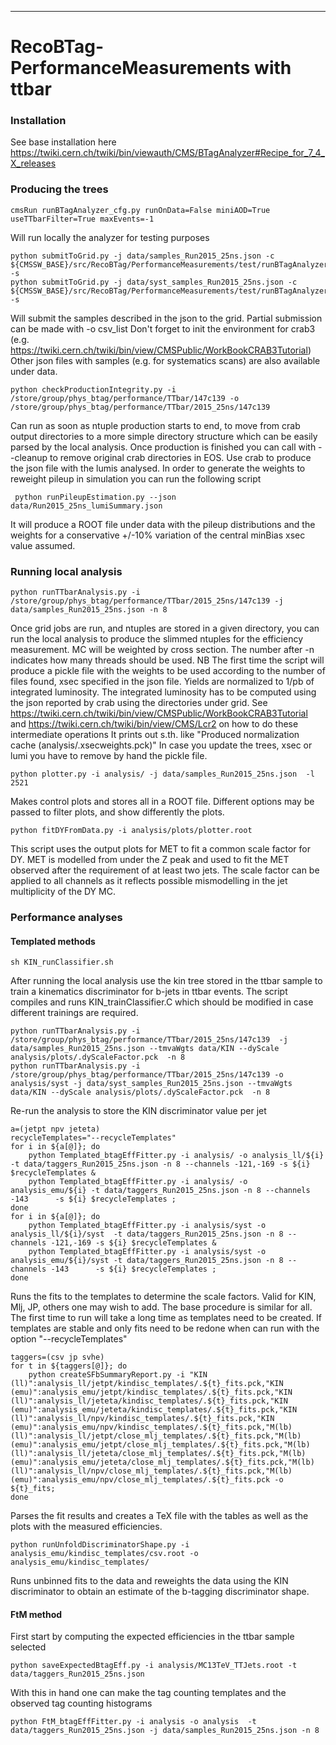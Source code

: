 ----------------------------------------------
# RecoBTag-PerformanceMeasurements with ttbar

### Installation
See base installation here
https://twiki.cern.ch/twiki/bin/viewauth/CMS/BTagAnalyzer#Recipe_for_7_4_X_releases

### Producing the trees
```
cmsRun runBTagAnalyzer_cfg.py runOnData=False miniAOD=True useTTbarFilter=True maxEvents=-1
```
Will run locally the analyzer for testing purposes
```
python submitToGrid.py -j data/samples_Run2015_25ns.json -c ${CMSSW_BASE}/src/RecoBTag/PerformanceMeasurements/test/runBTagAnalyzer_cfg.py -s
python submitToGrid.py -j data/syst_samples_Run2015_25ns.json -c ${CMSSW_BASE}/src/RecoBTag/PerformanceMeasurements/test/runBTagAnalyzer_cfg.py -s
```
Will submit the samples described in the json to the grid.
Partial submission can be made with -o csv_list
Don't forget to init the environment for crab3
(e.g. https://twiki.cern.ch/twiki/bin/view/CMSPublic/WorkBookCRAB3Tutorial)
Other json files with samples (e.g. for systematics scans) are also available under data.
```
python checkProductionIntegrity.py -i /store/group/phys_btag/performance/TTbar/147c139 -o /store/group/phys_btag/performance/TTbar/2015_25ns/147c139
```
Can run as soon as ntuple production starts to end, to move from crab output directories to a more simple directory structure
which can be easily parsed by the local analysis. 
Once production is finished you can call with --cleanup to remove original crab directories in EOS.
Use crab to produce the json file with the lumis analysed. 
In order to generate the weights to reweight pileup in simulation you can run the following script
```
 python runPileupEstimation.py --json data/Run2015_25ns_lumiSummary.json
```
It will produce a ROOT file under data with the pileup distributions and the weights for
a conservative +/-10% variation of the central minBias xsec value assumed.

### Running local analysis
```
python runTTbarAnalysis.py -i /store/group/phys_btag/performance/TTbar/2015_25ns/147c139 -j data/samples_Run2015_25ns.json -n 8
```
Once grid jobs are run, and ntuples are stored in a given directory, you can run the local analysis to produce the slimmed ntuples for the efficiency measurement.
MC will be weighted by cross section. The number after -n indicates how many threads should be used.
NB The first time the script will produce a pickle file with the weights to be used according to the number of files found, xsec specified in the json file.
Yields are normalized to 1/pb of integrated luminosity.
The integrated luminosity has to be computed using the json reported by crab using the directories under grid.
See https://twiki.cern.ch/twiki/bin/view/CMSPublic/WorkBookCRAB3Tutorial and https://twiki.cern.ch/twiki/bin/view/CMS/Lcr2 on how to do these intermediate operations
It prints out s.th. like "Produced normalization cache (analysis/.xsecweights.pck)"
In case you update the trees, xsec or lumi you have to remove by hand the pickle file.
```
python plotter.py -i analysis/ -j data/samples_Run2015_25ns.json  -l 2521
```
Makes control plots and stores all in a ROOT file. Different options may be passed to filter plots, and show differently the plots. 
```
python fitDYFromData.py -i analysis/plots/plotter.root
```
This script uses the output plots for MET to fit a common scale factor for DY. MET is modelled from under the Z peak
and used to fit the MET observed after the requirement of at least two jets.
The scale factor can be applied to all channels as it reflects possible mismodelling in the jet multiplicity of the DY MC.

### Performance analyses

#### Templated methods
```
sh KIN_runClassifier.sh
```
After running the local analysis use the kin tree stored in the ttbar sample to train a kinematics discriminator for b-jets in ttbar events.
The script compiles and runs KIN_trainClassifier.C which should be modified in case different trainings are required.
```
python runTTbarAnalysis.py -i /store/group/phys_btag/performance/TTbar/2015_25ns/147c139  -j data/samples_Run2015_25ns.json --tmvaWgts data/KIN --dyScale analysis/plots/.dyScaleFactor.pck  -n 8
python runTTbarAnalysis.py -i /store/group/phys_btag/performance/TTbar/2015_25ns/147c139 -o analysis/syst -j data/syst_samples_Run2015_25ns.json --tmvaWgts data/KIN --dyScale analysis/plots/.dyScaleFactor.pck  -n 8
```
Re-run the analysis to store the KIN discriminator value per jet
```
a=(jetpt npv jeteta)
recycleTemplates="--recycleTemplates"
for i in ${a[@]}; do
    python Templated_btagEffFitter.py -i analysis/ -o analysis_ll/${i}  -t data/taggers_Run2015_25ns.json -n 8 --channels -121,-169 -s ${i} $recycleTemplates &
    python Templated_btagEffFitter.py -i analysis/ -o analysis_emu/${i} -t data/taggers_Run2015_25ns.json -n 8 --channels -143      -s ${i} $recycleTemplates ;
done
for i in ${a[@]}; do
    python Templated_btagEffFitter.py -i analysis/syst -o analysis_ll/${i}/syst  -t data/taggers_Run2015_25ns.json -n 8 --channels -121,-169 -s ${i} $recycleTemplates &
    python Templated_btagEffFitter.py -i analysis/syst -o analysis_emu/${i}/syst -t data/taggers_Run2015_25ns.json -n 8 --channels -143      -s ${i} $recycleTemplates ;
done

```
Runs the fits to the templates to determine the scale factors. Valid for KIN, Mlj, JP, others one may wish to add.
The base procedure is similar for all. The first time to run will take a long time as templates need to be created.
If templates are stable and only fits need to be redone when can run with the option "--recycleTemplates"
```
taggers=(csv jp svhe)
for t in ${taggers[@]}; do
    python createSFbSummaryReport.py -i "KIN (ll)":analysis_ll/jetpt/kindisc_templates/.${t}_fits.pck,"KIN (emu)":analysis_emu/jetpt/kindisc_templates/.${t}_fits.pck,"KIN (ll)":analysis_ll/jeteta/kindisc_templates/.${t}_fits.pck,"KIN (emu)":analysis_emu/jeteta/kindisc_templates/.${t}_fits.pck,"KIN (ll)":analysis_ll/npv/kindisc_templates/.${t}_fits.pck,"KIN (emu)":analysis_emu/npv/kindisc_templates/.${t}_fits.pck,"M(lb) (ll)":analysis_ll/jetpt/close_mlj_templates/.${t}_fits.pck,"M(lb) (emu)":analysis_emu/jetpt/close_mlj_templates/.${t}_fits.pck,"M(lb) (ll)":analysis_ll/jeteta/close_mlj_templates/.${t}_fits.pck,"M(lb) (emu)":analysis_emu/jeteta/close_mlj_templates/.${t}_fits.pck,"M(lb) (ll)":analysis_ll/npv/close_mlj_templates/.${t}_fits.pck,"M(lb) (emu)":analysis_emu/npv/close_mlj_templates/.${t}_fits.pck -o ${t}_fits;
done
```
Parses the fit results and creates a TeX file with the tables as well as the plots with the measured efficiencies.
```
python runUnfoldDiscriminatorShape.py -i analysis_emu/kindisc_templates/csv.root -o analysis_emu/kindisc_templates/
```
Runs unbinned fits to the data and reweights the data using the KIN discriminator to obtain an estimate
of the b-tagging discriminator shape. 


#### FtM method

First start by computing the expected efficiencies in the ttbar sample selected
```
python saveExpectedBtagEff.py -i analysis/MC13TeV_TTJets.root -t data/taggers_Run2015_25ns.json
```
With this in hand one can make the tag counting templates and the observed tag counting histograms
```
python FtM_btagEffFitter.py -i analysis -o analysis  -t data/taggers_Run2015_25ns.json -j data/samples_Run2015_25ns.json -n 8
```
